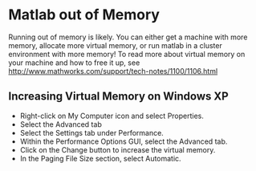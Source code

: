 # Matlab out of Memory

Running out of memory is likely.  You can either get a machine with more memory, allocate more virtual memory, or run matlab in a cluster environment with more memory! To read more about virtual memory on your machine and how to free it up, see http://www.mathworks.com/support/tech-notes/1100/1106.html

## Increasing Virtual Memory on Windows XP

  - Right-click on My Computer icon and select Properties.
  - Select the Advanced tab
  - Select the Settings tab under Performance.
  - Within the Performance Options GUI, select the Advanced tab.
  - Click on the Change button to increase the virtual memory.
  - In the Paging File Size section, select Automatic.
